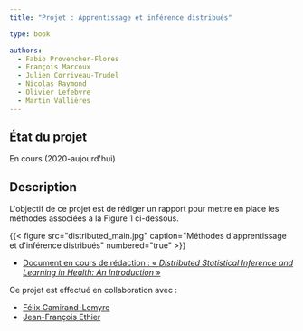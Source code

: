 ```yaml
---
title: "Projet : Apprentissage et inférence distribués"

type: book

authors:
  - Fabio Provencher-Flores
  - François Marcoux
  - Julien Corriveau-Trudel
  - Nicolas Raymond
  - Olivier Lefebvre
  - Martin Vallières
---
```


## État du projet

En cours (2020-aujourd'hui)

## Description

L'objectif de ce projet est de rédiger un rapport pour mettre en place les méthodes associées à la Figure 1 ci-dessous.

{{< figure src="distributed_main.jpg" caption="Méthodes d'apprentissage et d'inférence distribués" numbered="true" >}}

- [Document en cours de rédaction : « _Distributed Statistical Inference and Learning in Health: An Introduction_ » ](https://www.dropbox.com/s/sqlmgr330e1v4mu/DL_Report_in_progress.pdf?dl=0)

Ce projet est effectué en collaboration avec :
- [Félix Camirand-Lemyre](https://griis.ca/a-propos/equipe/felix-camirand-lemyre/)
- [Jean-François Ethier](https://griis.ca/a-propos/equipe/jean-francois-ethier-codirecteur-scientifique/)
